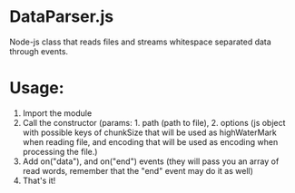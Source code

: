 # DataParser.js
Node-js class that reads files and streams whitespace separated data through events.

# Usage:
1. Import the module
2. Call the constructor (params: 1. path (path to file), 2. options (js object with possible keys of chunkSize that will be used as highWaterMark when reading file, and encoding that will be used as encoding when processing the file.)
3. Add on("data"), and on("end") events (they will pass you an array of read words, remember that the "end" event may do it as well)
4. That's it!
